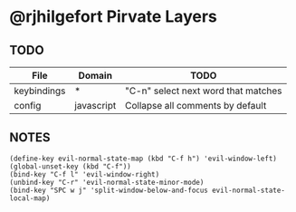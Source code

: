 @rjhilgefort Pirvate Layers
===========================

TODO
----

| File | Domain | TODO |
|------|--------|------|
| keybindings | * | "C-n" select next word that matches |
| config | javascript | Collapse all comments by default |


NOTES
-----

```elisp
(define-key evil-normal-state-map (kbd "C-f h") 'evil-window-left)
(global-unset-key (kbd "C-f"))
(bind-key "C-f l" 'evil-window-right)
(unbind-key "C-r" 'evil-normal-state-minor-mode)
(bind-key "SPC w j" 'split-window-below-and-focus evil-normal-state-local-map)
```
